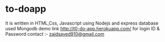 # to-doapp
It is written in HTML,Css, Javascript using Nodejs and express database used Mongodb
demo link http://t0-do-app.herokuapp.com/
for login ID & Password contact :- zaidsayed910@gmail.com
